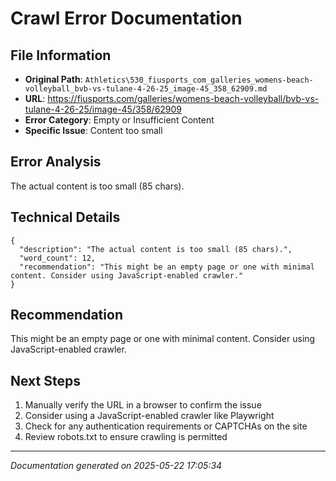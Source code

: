 # Crawl Error Documentation

## File Information
- **Original Path**: `Athletics\530_fiusports_com_galleries_womens-beach-volleyball_bvb-vs-tulane-4-26-25_image-45_358_62909.md`
- **URL**: https://fiusports.com/galleries/womens-beach-volleyball/bvb-vs-tulane-4-26-25/image-45/358/62909
- **Error Category**: Empty or Insufficient Content
- **Specific Issue**: Content too small

## Error Analysis
The actual content is too small (85 chars).

## Technical Details
```
{
  "description": "The actual content is too small (85 chars).",
  "word_count": 12,
  "recommendation": "This might be an empty page or one with minimal content. Consider using JavaScript-enabled crawler."
}
```

## Recommendation
This might be an empty page or one with minimal content. Consider using JavaScript-enabled crawler.

## Next Steps
1. Manually verify the URL in a browser to confirm the issue
2. Consider using a JavaScript-enabled crawler like Playwright
3. Check for any authentication requirements or CAPTCHAs on the site
4. Review robots.txt to ensure crawling is permitted

---
*Documentation generated on 2025-05-22 17:05:34*
